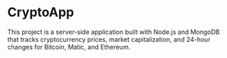 # CryptoApp
This project is a server-side application built with Node.js and MongoDB that tracks cryptocurrency prices, market capitalization, and 24-hour changes for Bitcoin, Matic, and Ethereum. 
